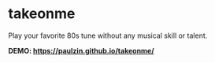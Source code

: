 # takeonme

Play your favorite 80s tune without any musical skill or talent.

<b>DEMO: https://paulzin.github.io/takeonme/</b>
